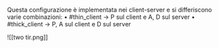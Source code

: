 Questa configurazione è implementata nei client-server e si differiscono varie combinazioni:
	• #thin_client -> P sul client e A, D sul server
	• #thick_client -> P, A sul client e D sul server 

![[two tir.png]]
